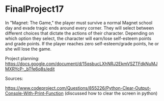 # FinalProject17
In "Magnet: The Game," the player must survive a normal Magnet school day and evade tragic ends around every corner. They will select between different choices that dictate the actions of their character. Depending on which option they select, the character will earn/lose self-esteem points and grade points. If the player reaches zero self-esteem/grade points, he or she will lose the game.

Project planning: https://docs.google.com/document/d/15qsbucLXhNRJ2EkmVSZTFdkNuMJMXRYcP-_bTfe6q8s/edit 

Sources: 

https://www.codeproject.com/Questions/855226/Python-Clear-Output-Console-With-Print-Function (discussed how to clear the screen in python)
